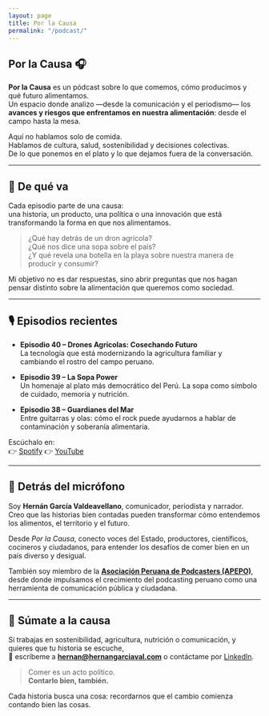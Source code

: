 ```yaml
---
layout: page
title: Por la Causa
permalink: "/podcast/"
---
```


## Por la Causa 🎧

**Por la Causa** es un pódcast sobre lo que comemos, cómo producimos y qué futuro alimentamos.  
Un espacio donde analizo —desde la comunicación y el periodismo— los **avances y riesgos que enfrentamos en nuestra alimentación**: desde el campo hasta la mesa.

Aquí no hablamos solo de comida.  
Hablamos de cultura, salud, sostenibilidad y decisiones colectivas.  
De lo que ponemos en el plato y lo que dejamos fuera de la conversación.

---

## 🌱 De qué va

Cada episodio parte de una causa:  
una historia, un producto, una política o una innovación que está transformando la forma en que nos alimentamos.

> ¿Qué hay detrás de un dron agrícola?  
> ¿Qué nos dice una sopa sobre el país?  
> ¿Y qué revela una botella en la playa sobre nuestra manera de producir y consumir?

Mi objetivo no es dar respuestas, sino abrir preguntas que nos hagan pensar distinto sobre la alimentación que queremos como sociedad.

---

## 🎙️ Episodios recientes

- **Episodio 40 – Drones Agrícolas: Cosechando Futuro**  
  La tecnología que está modernizando la agricultura familiar y cambiando el rostro del campo peruano.  

- **Episodio 39 – La Sopa Power**  
  Un homenaje al plato más democrático del Perú. La sopa como símbolo de cuidado, memoria y nutrición.  

- **Episodio 38 – Guardianes del Mar**  
  Entre guitarras y olas: cómo el rock puede ayudarnos a hablar de contaminación y soberanía alimentaria.  

Escúchalo en:  
👉 [Spotify](https://podcasters.spotify.com/pod/show/porlacausa)
👉 [YouTube](https://www.youtube.com/@PorlaCausaPodcast)

---

## 💬 Detrás del micrófono

Soy **Hernán García Valdeavellano**, comunicador, periodista y narrador.  
Creo que las historias bien contadas pueden transformar cómo entendemos los alimentos, el territorio y el futuro.  

Desde *Por la Causa*, conecto voces del Estado, productores, científicos, cocineros y ciudadanos, para entender los desafíos de comer bien en un país diverso y desigual.  

También soy miembro de la **[Asociación Peruana de Podcasters (APEPO)](https://www.apepo.pe/)**, desde donde impulsamos el crecimiento del podcasting peruano como una herramienta de comunicación pública y ciudadana.

---

## 🚀 Súmate a la causa

Si trabajas en sostenibilidad, agricultura, nutrición o comunicación, y quieres que tu historia se escuche,  
📩 escríbeme a **hernan@hernangarciaval.com** o contáctame por [LinkedIn](https://www.linkedin.com/in/hernangarciaval).

> Comer es un acto político.  
> **Contarlo bien, también.**



Cada historia busca una cosa: recordarnos que el cambio comienza contando bien las cosas.
